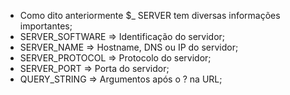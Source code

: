 * Como dito anteriormente $_ SERVER tem diversas informações importantes;
* SERVER_SOFTWARE => Identificação do servidor;
* SERVER_NAME => Hostname, DNS ou IP do servidor;
* SERVER_PROTOCOL => Protocolo do servidor;
* SERVER_PORT => Porta do servidor;
* QUERY_STRING => Argumentos após o ? na URL;